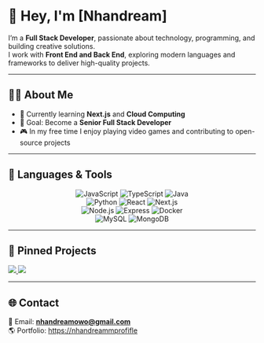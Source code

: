# 👋 Hey, I'm [Nhandream]  

I’m a **Full Stack Developer**, passionate about technology, programming, and building creative solutions.  
I work with **Front End and Back End**, exploring modern languages and frameworks to deliver high-quality projects.  

---

## 🧑‍💻 About Me
- 🌱 Currently learning **Next.js** and **Cloud Computing**  
- 🎯 Goal: Become a **Senior Full Stack Developer**  
- 🎮 In my free time I enjoy playing video games and contributing to open-source projects  

---

## 🚀 Languages & Tools

<div align="center">
  
![JavaScript](https://img.shields.io/badge/-JavaScript-F7DF1E?logo=javascript&logoColor=000)  ![TypeScript](https://img.shields.io/badge/-TypeScript-3178C6?logo=typescript&logoColor=fff)  ![Java](https://img.shields.io/badge/-Java-ED8B00?logo=openjdk&logoColor=fff)  
![Python](https://img.shields.io/badge/-Python-3776AB?logo=python&logoColor=fff)  ![React](https://img.shields.io/badge/-React-61DAFB?logo=react&logoColor=000)  ![Next.js](https://img.shields.io/badge/-Next.js-000000?logo=nextdotjs&logoColor=fff)  
![Node.js](https://img.shields.io/badge/-Node.js-339933?logo=nodedotjs&logoColor=fff)  ![Express](https://img.shields.io/badge/-Express-000000?logo=express&logoColor=fff)  ![Docker](https://img.shields.io/badge/-Docker-2496ED?logo=docker&logoColor=fff)  
![MySQL](https://img.shields.io/badge/-MySQL-4479A1?logo=mysql&logoColor=fff)  ![MongoDB](https://img.shields.io/badge/-MongoDB-47A248?logo=mongodb&logoColor=fff)  

</div>

---

## 📌 Pinned Projects

<a href="https://github.com/YOUR_USERNAME/api-rest-client-orders">
  <img src="https://github-readme-stats.vercel.app/api/pin/?username=YOUR_USERNAME&repo=api-rest-client-orders&theme=radical" />
</a>
<a href="https://github.com/YOUR_USERNAME/blue-weather-react-app">
  <img src="https://github-readme-stats.vercel.app/api/pin/?username=YOUR_USERNAME&repo=blue-weather-react-app&theme=radical" />
</a>

---

## 🌐 Contact
📩 Email: **nhandreamowo@gmail.com**  
🌎 Portfolio: [https://nhandreammprofifle](https://www.nhandream.xyz/)
